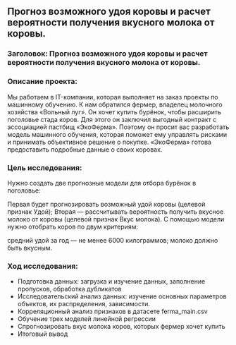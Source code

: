 ## Прогноз возможного удоя коровы и расчет вероятности получения вкусного молока от коровы.
### Заголовок: Прогноз возможного удоя коровы и расчет вероятности получения вкусного молока от коровы.

### Описание проекта: 
Мы работаем в IT-компании, которая выполняет на заказ проекты по машинному обучению.
К нам обратился фермер, владелец молочного хозяйства «Вольный луг». Он хочет купить бурёнок, чтобы расширить поголовье стада коров. Для этого он заключил выгодный контракт с ассоциацией пастбищ «ЭкоФерма».
Поэтому он просит вас разработать модель машинного обучения, которая поможет ему управлять рисками и принимать объективное решение о покупке. «ЭкоФерма» готова предоставить подробные данные о своих коровах.

### Цель исследования:

Нужно создать две прогнозные модели для отбора бурёнок в поголовье:

Первая будет прогнозировать возможный удой коровы (целевой признак Удой);
Вторая — рассчитывать вероятность получить вкусное молоко от коровы (целевой признак Вкус молока).
С помощью модели нужно отобрать коров по двум критериям:

средний удой за год — не менее 6000 килограммов;
молоко должно быть вкусным.
### Ход исследования:

- Подготовка данных: загрузка и изучение данных, заполнение пропусков, обработка дубликатов
- Исследовательский анализ данных: изучение основных параметров объектов, их распределения, зависимости.
- Корреляционный анализ признаков в датасете ferma_main.csv
- Обучение трех моделей линейной регрессии
- Спрогнозировать вкус молока коров, которых фермер хочет купить
- Итоговый вывод
